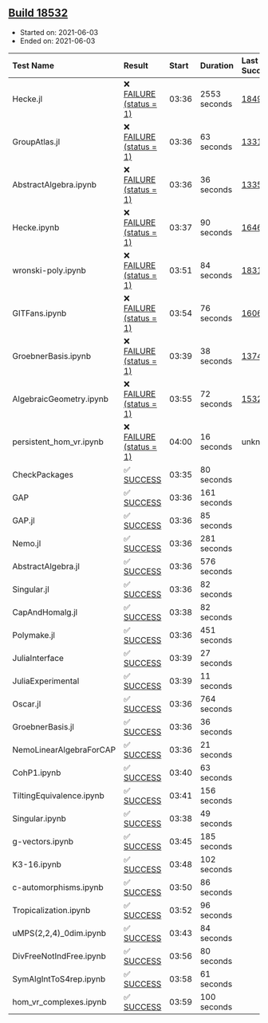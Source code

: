 ## [Build 18532](https://oscarci.mathematik.uni-kl.de/job/oscar/18532/)

* Started on: 2021-06-03
* Ended on: 2021-06-03

| Test Name    | Result | Start | Duration | Last Success | First Failure |
|:-------------|:-------|:------|:---------|:-------------|:--------------|
| Hecke.jl | ❌ [FAILURE (status = 1)](https://oscarci.mathematik.uni-kl.de/job/oscar/18532/artifact/logs/build-18532/Hecke.jl.log) | 03:36 | 2553 seconds | [18490](https://oscarci.mathematik.uni-kl.de/job/oscar/18490/) | [18491](https://oscarci.mathematik.uni-kl.de/job/oscar/18491/) |
| GroupAtlas.jl | ❌ [FAILURE (status = 1)](https://oscarci.mathematik.uni-kl.de/job/oscar/18532/artifact/logs/build-18532/GroupAtlas.jl.log) | 03:36 | 63 seconds | [13311](https://oscarci.mathematik.uni-kl.de/job/oscar/13311/) | [13312](https://oscarci.mathematik.uni-kl.de/job/oscar/13312/) |
| AbstractAlgebra.ipynb | ❌ [FAILURE (status = 1)](https://oscarci.mathematik.uni-kl.de/job/oscar/18532/artifact/logs/build-18532/AbstractAlgebra.ipynb.log) | 03:36 | 36 seconds | [13355](https://oscarci.mathematik.uni-kl.de/job/oscar/13355/) | [13356](https://oscarci.mathematik.uni-kl.de/job/oscar/13356/) |
| Hecke.ipynb | ❌ [FAILURE (status = 1)](https://oscarci.mathematik.uni-kl.de/job/oscar/18532/artifact/logs/build-18532/Hecke.ipynb.log) | 03:37 | 90 seconds | [16463](https://oscarci.mathematik.uni-kl.de/job/oscar/16463/) | [16464](https://oscarci.mathematik.uni-kl.de/job/oscar/16464/) |
| wronski-poly.ipynb | ❌ [FAILURE (status = 1)](https://oscarci.mathematik.uni-kl.de/job/oscar/18532/artifact/logs/build-18532/wronski-poly.ipynb.log) | 03:51 | 84 seconds | [18314](https://oscarci.mathematik.uni-kl.de/job/oscar/18314/) | [18315](https://oscarci.mathematik.uni-kl.de/job/oscar/18315/) |
| GITFans.ipynb | ❌ [FAILURE (status = 1)](https://oscarci.mathematik.uni-kl.de/job/oscar/18532/artifact/logs/build-18532/GITFans.ipynb.log) | 03:54 | 76 seconds | [16068](https://oscarci.mathematik.uni-kl.de/job/oscar/16068/) | [16069](https://oscarci.mathematik.uni-kl.de/job/oscar/16069/) |
| GroebnerBasis.ipynb | ❌ [FAILURE (status = 1)](https://oscarci.mathematik.uni-kl.de/job/oscar/18532/artifact/logs/build-18532/GroebnerBasis.ipynb.log) | 03:39 | 38 seconds | [13748](https://oscarci.mathematik.uni-kl.de/job/oscar/13748/) | [13749](https://oscarci.mathematik.uni-kl.de/job/oscar/13749/) |
| AlgebraicGeometry.ipynb | ❌ [FAILURE (status = 1)](https://oscarci.mathematik.uni-kl.de/job/oscar/18532/artifact/logs/build-18532/AlgebraicGeometry.ipynb.log) | 03:55 | 72 seconds | [15322](https://oscarci.mathematik.uni-kl.de/job/oscar/15322/) | [15323](https://oscarci.mathematik.uni-kl.de/job/oscar/15323/) |
| persistent_hom_vr.ipynb | ❌ [FAILURE (status = 1)](https://oscarci.mathematik.uni-kl.de/job/oscar/18532/artifact/logs/build-18532/persistent_hom_vr.ipynb.log) | 04:00 | 16 seconds | unknown | unknown |
| CheckPackages | ✅ [SUCCESS](https://oscarci.mathematik.uni-kl.de/job/oscar/18532/artifact/logs/build-18532/CheckPackages.log) | 03:35 | 80 seconds |  |  |
| GAP | ✅ [SUCCESS](https://oscarci.mathematik.uni-kl.de/job/oscar/18532/artifact/logs/build-18532/GAP.log) | 03:36 | 161 seconds |  |  |
| GAP.jl | ✅ [SUCCESS](https://oscarci.mathematik.uni-kl.de/job/oscar/18532/artifact/logs/build-18532/GAP.jl.log) | 03:36 | 85 seconds |  |  |
| Nemo.jl | ✅ [SUCCESS](https://oscarci.mathematik.uni-kl.de/job/oscar/18532/artifact/logs/build-18532/Nemo.jl.log) | 03:36 | 281 seconds |  |  |
| AbstractAlgebra.jl | ✅ [SUCCESS](https://oscarci.mathematik.uni-kl.de/job/oscar/18532/artifact/logs/build-18532/AbstractAlgebra.jl.log) | 03:36 | 576 seconds |  |  |
| Singular.jl | ✅ [SUCCESS](https://oscarci.mathematik.uni-kl.de/job/oscar/18532/artifact/logs/build-18532/Singular.jl.log) | 03:36 | 82 seconds |  |  |
| CapAndHomalg.jl | ✅ [SUCCESS](https://oscarci.mathematik.uni-kl.de/job/oscar/18532/artifact/logs/build-18532/CapAndHomalg.jl.log) | 03:38 | 82 seconds |  |  |
| Polymake.jl | ✅ [SUCCESS](https://oscarci.mathematik.uni-kl.de/job/oscar/18532/artifact/logs/build-18532/Polymake.jl.log) | 03:36 | 451 seconds |  |  |
| JuliaInterface | ✅ [SUCCESS](https://oscarci.mathematik.uni-kl.de/job/oscar/18532/artifact/logs/build-18532/JuliaInterface.log) | 03:39 | 27 seconds |  |  |
| JuliaExperimental | ✅ [SUCCESS](https://oscarci.mathematik.uni-kl.de/job/oscar/18532/artifact/logs/build-18532/JuliaExperimental.log) | 03:39 | 11 seconds |  |  |
| Oscar.jl | ✅ [SUCCESS](https://oscarci.mathematik.uni-kl.de/job/oscar/18532/artifact/logs/build-18532/Oscar.jl.log) | 03:36 | 764 seconds |  |  |
| GroebnerBasis.jl | ✅ [SUCCESS](https://oscarci.mathematik.uni-kl.de/job/oscar/18532/artifact/logs/build-18532/GroebnerBasis.jl.log) | 03:36 | 36 seconds |  |  |
| NemoLinearAlgebraForCAP | ✅ [SUCCESS](https://oscarci.mathematik.uni-kl.de/job/oscar/18532/artifact/logs/build-18532/NemoLinearAlgebraForCAP.log) | 03:36 | 21 seconds |  |  |
| CohP1.ipynb | ✅ [SUCCESS](https://oscarci.mathematik.uni-kl.de/job/oscar/18532/artifact/logs/build-18532/CohP1.ipynb.log) | 03:40 | 63 seconds |  |  |
| TiltingEquivalence.ipynb | ✅ [SUCCESS](https://oscarci.mathematik.uni-kl.de/job/oscar/18532/artifact/logs/build-18532/TiltingEquivalence.ipynb.log) | 03:41 | 156 seconds |  |  |
| Singular.ipynb | ✅ [SUCCESS](https://oscarci.mathematik.uni-kl.de/job/oscar/18532/artifact/logs/build-18532/Singular.ipynb.log) | 03:38 | 49 seconds |  |  |
| g-vectors.ipynb | ✅ [SUCCESS](https://oscarci.mathematik.uni-kl.de/job/oscar/18532/artifact/logs/build-18532/g-vectors.ipynb.log) | 03:45 | 185 seconds |  |  |
| K3-16.ipynb | ✅ [SUCCESS](https://oscarci.mathematik.uni-kl.de/job/oscar/18532/artifact/logs/build-18532/K3-16.ipynb.log) | 03:48 | 102 seconds |  |  |
| c-automorphisms.ipynb | ✅ [SUCCESS](https://oscarci.mathematik.uni-kl.de/job/oscar/18532/artifact/logs/build-18532/c-automorphisms.ipynb.log) | 03:50 | 86 seconds |  |  |
| Tropicalization.ipynb | ✅ [SUCCESS](https://oscarci.mathematik.uni-kl.de/job/oscar/18532/artifact/logs/build-18532/Tropicalization.ipynb.log) | 03:52 | 96 seconds |  |  |
| uMPS(2,2,4)_0dim.ipynb | ✅ [SUCCESS](https://oscarci.mathematik.uni-kl.de/job/oscar/18532/artifact/logs/build-18532/uMPS-2-2-4-_0dim.ipynb.log) | 03:43 | 84 seconds |  |  |
| DivFreeNotIndFree.ipynb | ✅ [SUCCESS](https://oscarci.mathematik.uni-kl.de/job/oscar/18532/artifact/logs/build-18532/DivFreeNotIndFree.ipynb.log) | 03:56 | 80 seconds |  |  |
| SymAlgIntToS4rep.ipynb | ✅ [SUCCESS](https://oscarci.mathematik.uni-kl.de/job/oscar/18532/artifact/logs/build-18532/SymAlgIntToS4rep.ipynb.log) | 03:58 | 61 seconds |  |  |
| hom_vr_complexes.ipynb | ✅ [SUCCESS](https://oscarci.mathematik.uni-kl.de/job/oscar/18532/artifact/logs/build-18532/hom_vr_complexes.ipynb.log) | 03:59 | 100 seconds |  |  |
